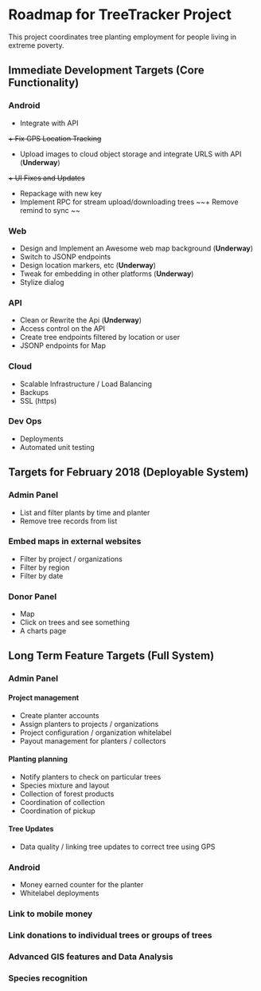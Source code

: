 # Roadmap for TreeTracker Project

This project coordinates tree planting employment for people living in extreme poverty.

## Immediate Development Targets (Core Functionality)

### Android
+ Integrate with API

~~+ Fix GPS Location Tracking~~

+ Upload images to cloud object storage and integrate URLS with API (**Underway**)

~~+ UI Fixes and Updates~~

+ Repackage with new key
+ Implement RPC for stream upload/downloading trees
~~+ Remove remind to sync ~~

### Web
+ Design and Implement an Awesome web map background (**Underway**)
+ Switch to JSONP endpoints
+ Design location markers, etc (**Underway**)
+ Tweak for embedding in other platforms (**Underway**)
+ Stylize dialog

### API
+ Clean or Rewrite the Api (**Underway**)
+ Access control on the API
+ Create tree endpoints filtered by location or user
+ JSONP endpoints for Map

### Cloud
+ Scalable Infrastructure / Load Balancing
+ Backups
+ SSL (https)

### Dev Ops
+ Deployments
+ Automated unit testing

## Targets for February 2018 (Deployable System)

### Admin Panel
+ List and filter plants by time and planter
+ Remove tree records from list

### Embed maps in external websites
+ Filter by project / organizations
+ Filter by region
+ Filter by date

### Donor Panel 
+ Map
+ Click on trees and see something
+ A charts page


## Long Term Feature Targets  (Full System)

### Admin Panel
#### Project management
+ Create planter accounts
+ Assign planters to projects / organizations
+ Project configuration / organization whitelabel
+ Payout management for planters / collectors
#### Planting planning
+ Notify planters to check on particular trees
+ Species mixture and layout
+ Collection of forest products
+ Coordination of collection
+ Coordination of pickup

#### Tree Updates
+ Data quality / linking tree updates to correct tree using GPS

### Android
+ Money earned counter for the planter
+ Whitelabel deployments

### Link to mobile money

### Link donations to individual trees or groups of trees

### Advanced GIS features and Data Analysis

### Species recognition

